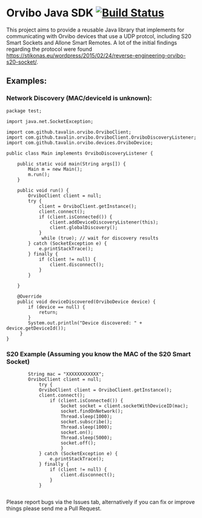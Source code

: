 # Orvibo Java SDK [![Build Status](https://travis-ci.org/tavalin/orvibo-sdk.svg?branch=master)](https://travis-ci.org/tavalin/orvibo-sdk)


This project aims to provide a reusable Java library that implements for communicating
with Orvibo devices that use a UDP protcol, including S20 Smart Sockets and Allone Smart Remotes.
A lot of the initial findings regarding the protocol were found https://stikonas.eu/wordpress/2015/02/24/reverse-engineering-orvibo-s20-socket/.

## Examples:

### Network Discovery (MAC/deviceId is unknown):
```
package test;

import java.net.SocketException;

import com.github.tavalin.orvibo.OrviboClient;
import com.github.tavalin.orvibo.OrviboClient.OrviboDiscoveryListener;
import com.github.tavalin.orvibo.devices.OrviboDevice;

public class Main implements OrviboDiscoveryListener {

    public static void main(String args[]) {
        Main m = new Main();
        m.run();
    }

    public void run() {
        OrviboClient client = null;
        try {
            client = OrviboClient.getInstance();
            client.connect();
            if (client.isConnected()) {
                client.addDeviceDiscoveryListener(this);
                client.globalDiscovery();
            }
             while (true); // wait for discovery results
        } catch (SocketException e) {
            e.printStackTrace();
        } finally {
	        if (client != null) {
	            client.disconnect();
	        }
        }
       
    }

    @Override
    public void deviceDiscovered(OrviboDevice device) {
        if (device == null) {
            return;
        }
        System.out.println("Device discovered: " + device.getDeviceId());
     }
}
```

### S20 Example (Assuming you know the MAC of the S20 Smart Socket)

```
		String mac = "XXXXXXXXXXXX";
	    OrviboClient client = null;
	        try {
            OrviboClient client = OrviboClient.getInstance();
            client.connect();
	            if (client.isConnected()) {
	                Socket socket = client.socketWithDeviceID(mac);
	                socket.findOnNetwork();
	                Thread.sleep(1000);
	                socket.subscribe();
	                Thread.sleep(1000);
	                socket.on();
	                Thread.sleep(5000);
	                socket.off();
	                }
	        } catch (SocketException e) {
	            e.printStackTrace();
	        } finally {
	            if (client != null) {
	                client.disconnect();
	            }
	        }
	
```

Please report bugs via the Issues tab, alternatively if you can fix or improve things please send me a Pull Request.
